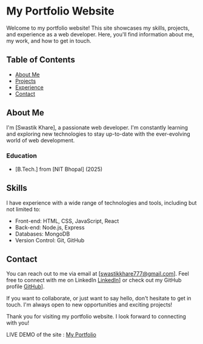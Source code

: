 # My Portfolio Website

Welcome to my portfolio website! This site showcases my skills, projects, and experience as a web developer. Here, you'll find information about me, my work, and how to get in touch.

## Table of Contents
- [About Me](#about-me)
- [Projects](#projects)
- [Experience](#skills)
- [Contact](#contact)

## About Me
I'm [Swastik Khare], a passionate web developer. I'm constantly learning and exploring new technologies to stay up-to-date with the ever-evolving world of web development.

### Education
- [B.Tech.] from [NIT Bhopal] (2025)


## Skills
I have experience with a wide range of technologies and tools, including but not limited to:
- Front-end: HTML, CSS, JavaScript, React
- Back-end: Node.js, Express
- Databases: MongoDB
- Version Control: Git, GitHub

## Contact
You can reach out to me via email at [swastikkhare777@gmail.com]. Feel free to connect with me on LinkedIn [LinkedIn](https://www.linkedin.com/in/swastik-khare-46b593229/)] or check out my GitHub profile [GitHub](https://github.com/swastikkhare10)].

If you want to collaborate, or just want to say hello, don't hesitate to get in touch. I'm always open to new opportunities and exciting projects!

Thank you for visiting my portfolio website. I look forward to connecting with you!

LIVE DEMO of the site : [My Portfolio](https://swastik-portfolio.vercel.app/)


